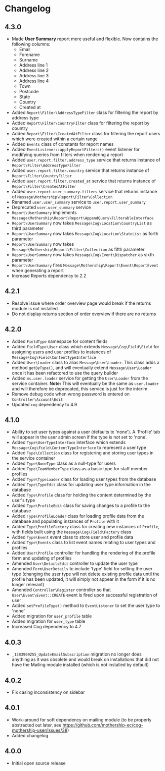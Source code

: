 # Changelog

## 4.3.0

- Made **User Summary** report more useful and flexible. Now contains the following columns:
    - Email
    - Forename
    - Surname
    - Address line 1
    - Address line 2
    - Address line 3
    - Address line 4
    - Town
    - Postcode
    - State
    - Country
    - Created at
- Added `Report\Filter\AddressTypeFilter` class for filtering the report by address type
- Added `Report\Filter\CountryFilter` class for filtering the report by country
- Added `Report\Filter\CreatedAtFilter` class for filtering the report users which were created within a certain range
- Added `Events` class of constants for report names
- Added `EventListener::applyReportFilters()` event listener for modifying queries from filters when rendering a report
- Added `user.report.filter.address_type` service that returns instance of `Report\Filter\AddressTypeFilter`
- Added `user.report.filter.country` service that returns instance of `Report\Filter\CountryFilter`
- Added `user.report.filter.created_at` service that returns instance of `Report\Filter\CreatedAtFilter`
- Added `user.report.user_summary.filters` service that returns instance of `Message\Mothership\Report\Filter\Collection`
- Renamed `user.user_summary` service to `user.report.user_summary`
- Deprecated `user.user_summary` service
- `Report\UserSummary` implements `Message\Mothership\Report\Report\AppendQuery\FilterableInterface`
- `Report\UserSummary` now takes `Message\Cog\Location\CountryList` as third parameter
- `Report\UserSummary` now takes `Message\Cog\Location\StateList` as forth parameter
- `Report\UserSummary` now takes `Message\Mothership\Report\Filter\Collection` as fifth parameter
- `Report\UserSummary` now takes `Message\Cog\Event\Dispatcher` as sixth parameter
- `Report\UserSummary` fires `Message\Mothership\Report\Event\ReportEvent` when generating a report
- Increase Reports dependency to 2.2

## 4.2.1

- Resolve issue where order overview page would break if the returns module is not installed
- Do not display returns section of order overview if there are no returns

## 4.2.0

- Added `FieldType` namespace for content fields
- Added `FieldType\User` class which extends `Message\Cog\Field\Field` for assigning users and user profiles to instances of `Message\Cog\Field\ContentTypeInterface`
- Added `User\Loader` class to alias `Message\User\Loader`. This class adds a method `getByType()`, and will eventually extend `Message\User\Loader` once it has been refactored to use the query builder
- Added `ms.user.loader` service for getting the `User\Loader` from the service container. **Note:** This will eventually be the same as `user.loader` and will therefore be deprecated, this service is just for the interim
- Remove debug code when wrong password is entered on `Controller\Account\Edit`
- Updated `cog` dependency to 4.9

## 4.1.0

- Ability to set user types against a user (defaults to 'none'). A 'Profile' tab will appear in the user admin screen if the type is not set to 'none'.
- Added `Type\UserTypeInterface` interface which extends `Message\Cog\Field\ContentTypeInterface` to represent a user type
- Added `Type\Collection` class for registering and storing user types in the service container
- Added `Type\NoneType` class as a null-type for users
- Added `Type\TeamMemberType` class as a basic type for staff member profiles
- Added `Type\TypeLoader` class for loading user types from the database
- Added `Type\TypeEdit` class for updating user type information in the database
- Added `Type\Profile` class for holding the content determined by the user's type
- Added `Type\ProfileEdit` class for saving changes to a profile to the database
- Added `Type\ProfileLoader` class for loading profile data from the database and populating instances of `Profile` with it
- Added `Type\ProfileFactory` class for creating new instances of `Profile`, with fields built using the `Message\Cog\Field\Factory` class
- Added `Type\Event` event class to store user and profile data
- Added `Type\Events` class to list event names relating to user types and profiles
- Added `User\Profile` controller for handling the rendering of the profile form and updating of profiles
- Amended `User\DetailsEdit` controller to update the user type
- Amended `Form\UserDetails` to include 'type' field for setting the user type (changing the user type will not delete existing profile data until the profile has been updated, it will simply not appear in the form if it is no longer relevant)
- Amended `Controller\Register` controller so that `User\Event\Event::CREATE` event is fired upon successful registration of user
- Added `setProfileType()` method to `EventListener` to set the user type to 'none'
- Added migration for `user_profile` table
- Added migration for `user_type` table
- Increased Cog dependency to 4.7

## 4.0.3

- `_1383909255_UpdateEmailSubscription` migration no longer does anything as it was obsolete and would break on installations that did not have the Mailing module installed (which is not installed by default)

## 4.0.2

- Fix casing inconsistency on sidebar

## 4.0.1

- Work-around for soft dependency on mailing module (to be properly abstracted out later, see https://github.com/mothership-ec/cog-mothership-user/issues/38)
- Added changelog

## 4.0.0

- Initial open source release